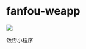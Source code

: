 # fanfou-weapp

[![](https://img.shields.io/badge/code_style-standard-brightgreen.svg)](https://standardjs.com)

饭否小程序
